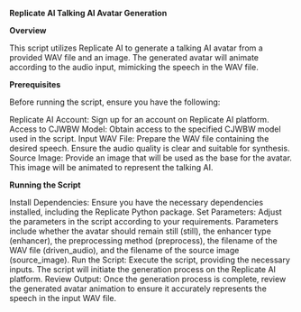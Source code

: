 **Replicate AI Talking AI Avatar Generation**

**Overview**

This script utilizes Replicate AI to generate a talking AI avatar from a provided WAV file and an image. The generated avatar will animate according to the audio input, mimicking the speech in the WAV file.

**Prerequisites**

Before running the script, ensure you have the following:

Replicate AI Account: Sign up for an account on Replicate AI platform.
Access to CJWBW Model: Obtain access to the specified CJWBW model used in the script.
 Input WAV File: Prepare the WAV file containing the desired speech. Ensure the audio quality is clear and suitable for synthesis.
 Source Image: Provide an image that will be used as the base for the avatar. This image will be animated to represent the talking AI.

**Running the Script**

Install Dependencies: Ensure you have the necessary dependencies installed, including the Replicate Python package.
Set Parameters: Adjust the parameters in the script according to your requirements. Parameters include whether the avatar should remain still (still), the enhancer type (enhancer), the preprocessing method (preprocess), the filename of the WAV file (driven_audio), and the filename of the source image (source_image).
Run the Script: Execute the script, providing the necessary inputs. The script will initiate the generation process on the Replicate AI platform.
Review Output: Once the generation process is complete, review the generated avatar animation to ensure it accurately represents the speech in the input WAV file.

